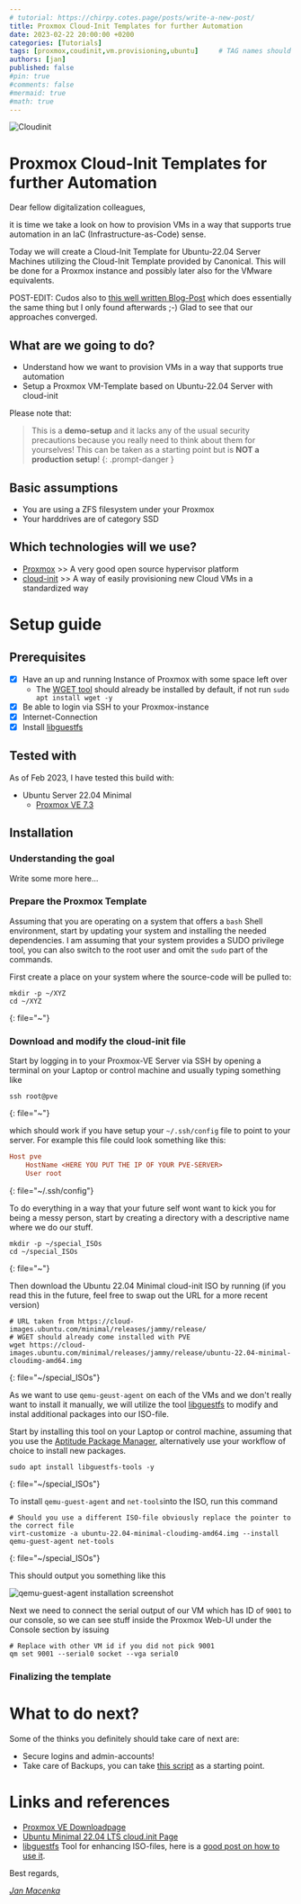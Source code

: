 ```yaml
---
# tutorial: https://chirpy.cotes.page/posts/write-a-new-post/
title: Proxmox Cloud-Init Templates for further Automation
date: 2023-02-22 20:00:00 +0200
categories: [Tutorials]
tags: [proxmox,coudinit,vm.provisioning,ubuntu]     # TAG names should always be lowercase
authors: [jan]
published: false
#pin: true
#comments: false
#mermaid: true
#math: true
---
```


<!-- ![Cloudinit](/assets/img/logos/cloudinit.webp) -->
![Cloudinit](https://ubuntu.com/wp-content/uploads/0954/cloudinit.png)

# Proxmox Cloud-Init Templates for further Automation

Dear fellow digitalization colleagues,

it is time we take a look on how to provision VMs in a way that supports true automation in an IaC (Infrastructure-as-Code) sense.

Today we will create a Cloud-Init Template for Ubuntu-22.04 Server Machines utilizing the Cloud-Init Template provided by Canonical. This will be done for a Proxmox instance and possibly later also for the VMware equivalents.

POST-EDIT: Cudos also to [this well written Blog-Post](https://codingpackets.com/blog/proxmox-import-and-use-cloud-images/) which does essentially the same thing but I only found afterwards ;-) Glad to see that our approaches converged.

## What are we going to do?

* Understand how we want to provision VMs in a way that supports true automation
* Setup a Proxmox VM-Template based on Ubuntu-22.04 Server with cloud-init

<!-- <style>
.responsive-wrap iframe{ max-width: 100%;}
</style>
<div class="responsive-wrap">
<iframe src="https://docs.google.com/presentation/d/e/2PACX-1vRNVSovbgHTohUFMsTmB-OroEyt9rg9oMMiyY_W_X6sJM1ZMNPBVd9kdJb7a66l7V--Iiw4kPHUmeYx/embed?start=false&loop=true&delayms=60000" frameborder="0" width="960" height="569" allowfullscreen="true" mozallowfullscreen="true" webkitallowfullscreen="true"></iframe>
</div> -->

Please note that:

> This is a **demo-setup** and it lacks any of the usual security precautions because you really need to think about them for yourselves! This can be taken as a starting point but is **NOT a production setup**!
{: .prompt-danger }

## Basic assumptions
- You are using a ZFS filesystem under your Proxmox
- Your harddrives are of category SSD

## Which technologies will we use?
* [Proxmox](https://www.proxmox.com/) >> A very good open source hypervisor platform
* [cloud-init](https://cloud-init.io/) >> A way of easily provisioning new Cloud VMs in a standardized way
 
# Setup guide

## Prerequisites

* [x] Have an up and running Instance of Proxmox with some space left over
    * The [WGET tool](https://www.gnu.org/software/wget/) should already be installed by default, if not run `sudo apt install wget -y`
* [x] Be able to login via SSH to your Proxmox-instance
* [x] Internet-Connection
* [x] Install [libguestfs](https://www.libguestfs.org/)

## Tested with

As of Feb 2023, I have tested this build with:
* Ubuntu Server 22.04 Minimal
    * <i class="fa fa-check" aria-hidden="true"></i> [Proxmox VE 7.3](https://pve.proxmox.com/wiki/Roadmap#Proxmox_VE_7.3)

## Installation

### Understanding the goal

Write some more here...

### Prepare the Proxmox Template

Assuming that you are operating on a system that offers a `bash` Shell environment, start by updating your system and installing the needed dependencies. I am assuming that your system provides a SUDO privilege tool, you can also switch to the root user and omit the `sudo` part of the commands.

First create a place on your system where the source-code will be pulled to:

```shell
mkdir -p ~/XYZ
cd ~/XYZ
```
{: file="~"}

### Download and modify the cloud-init file

Start by logging in to your Proxmox-VE Server via SSH by opening a terminal on your Laptop or control machine and usually typing something like

```shell
ssh root@pve
```
{: file="~"}

which should work if you have setup your `~/.ssh/config` file to point to your server. For example this file could look something like this:

```ini
Host pve
    HostName <HERE YOU PUT THE IP OF YOUR PVE-SERVER>
    User root
```
{: file="~/.ssh/config"}

To do everything in a way that your future self wont want to kick you for being a messy person, start by creating a directory with a descriptive name where we do our stuff.

```shell
mkdir -p ~/special_ISOs
cd ~/special_ISOs
```
{: file="~"}

Then download the Ubuntu 22.04 Minimal cloud-init ISO by running (if you read this in the future, feel free to swap out the URL for a more recent version)

```shell
# URL taken from https://cloud-images.ubuntu.com/minimal/releases/jammy/release/ 
# WGET should already come installed with PVE
wget https://cloud-images.ubuntu.com/minimal/releases/jammy/release/ubuntu-22.04-minimal-cloudimg-amd64.img
```
{: file="~/special_ISOs"}

As we want to use `qemu-geust-agent` on each of the VMs and we don't really want to install it manually, we will utilize the tool [libguestfs](https://www.libguestfs.org/) to modify and instal additional packages into our ISO-file.

Start by installing this tool on your Laptop or control machine, assuming that you use the [Aptitude Package Manager](https://wiki.debian.org/Aptitude), alternatively use your workflow of choice to install new packages.

```shell
sudo apt install libguestfs-tools -y
```
{: file="~/special_ISOs"}

To install `qemu-guest-agent` and `net-tools`into the ISO, run this command

```shell
# Should you use a different ISO-file obviously replace the pointer to the correct file
virt-customize -a ubuntu-22.04-minimal-cloudimg-amd64.img --install qemu-guest-agent net-tools
```
{: file="~/special_ISOs"}

This should output you something like this

![qemu-guest-agent installation screenshot](/assets/img/screenshots/2023-02-19_15-33_installing_qemu-guest-agent_into_ISO.png)

Next we need to connect the serial output of our VM which has ID of `9001` to our console, so we can see stuff inside the Proxmox Web-UI under the Console section by issuing

```shell
# Replace with other VM id if you did not pick 9001
qm set 9001 --serial0 socket --vga serial0
```

### Finalizing the template

# What to do next?

Some of the thinks you definitely should take care of next are:

* Secure logins and admin-accounts!
* Take care of Backups, you can take [this script](https://git.macenka.de/jan/netbox-docker-with-backup/src/branch/release/backup_netbox_data_folders.sh) as a starting point.


# Links and references
- [Proxmox VE Downloadpage](https://www.proxmox.com/en/downloads)
- [Ubuntu Minimal 22.04 LTS cloud.init Page](https://cloud-images.ubuntu.com/minimal/releases/jammy/release/)
- [libguestfs](https://www.libguestfs.org/) Tool for enhancing ISO-files, here is a [good post on how to use it](https://www.redhat.com/sysadmin/libguestfs-manage-vm).

Best regards,

[_Jan Macenka_](https://www.macenka.de)